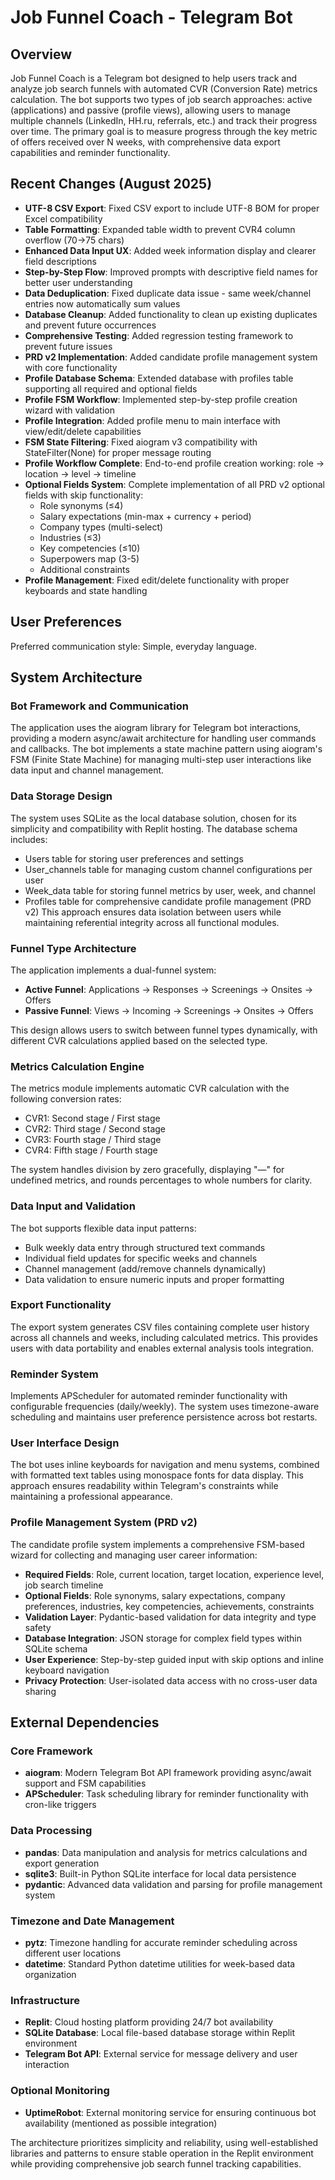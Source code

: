 # Job Funnel Coach - Telegram Bot

## Overview

Job Funnel Coach is a Telegram bot designed to help users track and analyze job search funnels with automated CVR (Conversion Rate) metrics calculation. The bot supports two types of job search approaches: active (applications) and passive (profile views), allowing users to manage multiple channels (LinkedIn, HH.ru, referrals, etc.) and track their progress over time. The primary goal is to measure progress through the key metric of offers received over N weeks, with comprehensive data export capabilities and reminder functionality.

## Recent Changes (August 2025)

- **UTF-8 CSV Export**: Fixed CSV export to include UTF-8 BOM for proper Excel compatibility
- **Table Formatting**: Expanded table width to prevent CVR4 column overflow (70→75 chars)
- **Enhanced Data Input UX**: Added week information display and clearer field descriptions
- **Step-by-Step Flow**: Improved prompts with descriptive field names for better user understanding
- **Data Deduplication**: Fixed duplicate data issue - same week/channel entries now automatically sum values
- **Database Cleanup**: Added functionality to clean up existing duplicates and prevent future occurrences
- **Comprehensive Testing**: Added regression testing framework to prevent future issues
- **PRD v2 Implementation**: Added candidate profile management system with core functionality
- **Profile Database Schema**: Extended database with profiles table supporting all required and optional fields
- **Profile FSM Workflow**: Implemented step-by-step profile creation wizard with validation
- **Profile Integration**: Added profile menu to main interface with view/edit/delete capabilities
- **FSM State Filtering**: Fixed aiogram v3 compatibility with StateFilter(None) for proper message routing
- **Profile Workflow Complete**: End-to-end profile creation working: role → location → level → timeline
- **Optional Fields System**: Complete implementation of all PRD v2 optional fields with skip functionality:
  * Role synonyms (≤4) 
  * Salary expectations (min-max + currency + period)
  * Company types (multi-select)
  * Industries (≤3)
  * Key competencies (≤10) 
  * Superpowers map (3-5)
  * Additional constraints
- **Profile Management**: Fixed edit/delete functionality with proper keyboards and state handling

## User Preferences

Preferred communication style: Simple, everyday language.

## System Architecture

### Bot Framework and Communication
The application uses the aiogram library for Telegram bot interactions, providing a modern async/await architecture for handling user commands and callbacks. The bot implements a state machine pattern using aiogram's FSM (Finite State Machine) for managing multi-step user interactions like data input and channel management.

### Data Storage Design
The system uses SQLite as the local database solution, chosen for its simplicity and compatibility with Replit hosting. The database schema includes:
- Users table for storing user preferences and settings
- User_channels table for managing custom channel configurations per user
- Week_data table for storing funnel metrics by user, week, and channel
- Profiles table for comprehensive candidate profile management (PRD v2)
This approach ensures data isolation between users while maintaining referential integrity across all functional modules.

### Funnel Type Architecture
The application implements a dual-funnel system:
- **Active Funnel**: Applications → Responses → Screenings → Onsites → Offers
- **Passive Funnel**: Views → Incoming → Screenings → Onsites → Offers

This design allows users to switch between funnel types dynamically, with different CVR calculations applied based on the selected type.

### Metrics Calculation Engine
The metrics module implements automatic CVR calculation with the following conversion rates:
- CVR1: Second stage / First stage
- CVR2: Third stage / Second stage
- CVR3: Fourth stage / Third stage  
- CVR4: Fifth stage / Fourth stage

The system handles division by zero gracefully, displaying "—" for undefined metrics, and rounds percentages to whole numbers for clarity.

### Data Input and Validation
The bot supports flexible data input patterns:
- Bulk weekly data entry through structured text commands
- Individual field updates for specific weeks and channels
- Channel management (add/remove channels dynamically)
- Data validation to ensure numeric inputs and proper formatting

### Export Functionality
The export system generates CSV files containing complete user history across all channels and weeks, including calculated metrics. This provides users with data portability and enables external analysis tools integration.

### Reminder System
Implements APScheduler for automated reminder functionality with configurable frequencies (daily/weekly). The system uses timezone-aware scheduling and maintains user preference persistence across bot restarts.

### User Interface Design
The bot uses inline keyboards for navigation and menu systems, combined with formatted text tables using monospace fonts for data display. This approach ensures readability within Telegram's constraints while maintaining a professional appearance.

### Profile Management System (PRD v2)
The candidate profile system implements a comprehensive FSM-based wizard for collecting and managing user career information:
- **Required Fields**: Role, current location, target location, experience level, job search timeline
- **Optional Fields**: Role synonyms, salary expectations, company preferences, industries, key competencies, achievements, constraints
- **Validation Layer**: Pydantic-based validation for data integrity and type safety
- **Database Integration**: JSON storage for complex field types within SQLite schema
- **User Experience**: Step-by-step guided input with skip options and inline keyboard navigation
- **Privacy Protection**: User-isolated data access with no cross-user data sharing

## External Dependencies

### Core Framework
- **aiogram**: Modern Telegram Bot API framework providing async/await support and FSM capabilities
- **APScheduler**: Task scheduling library for reminder functionality with cron-like triggers

### Data Processing
- **pandas**: Data manipulation and analysis for metrics calculations and export generation
- **sqlite3**: Built-in Python SQLite interface for local data persistence
- **pydantic**: Advanced data validation and parsing for profile management system

### Timezone and Date Management
- **pytz**: Timezone handling for accurate reminder scheduling across different user locations
- **datetime**: Standard Python datetime utilities for week-based data organization

### Infrastructure
- **Replit**: Cloud hosting platform providing 24/7 bot availability
- **SQLite Database**: Local file-based database storage within Replit environment
- **Telegram Bot API**: External service for message delivery and user interaction

### Optional Monitoring
- **UptimeRobot**: External monitoring service for ensuring continuous bot availability (mentioned as possible integration)

The architecture prioritizes simplicity and reliability, using well-established libraries and patterns to ensure stable operation in the Replit environment while providing comprehensive job search funnel tracking capabilities.